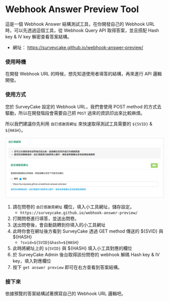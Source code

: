 # Webhook Answer Preview Tool

這是一個 Webhook Answer 結構測試工具，在你開發自己的 Webhook URL 時，可以先透過這個工具，從 Webhook Query API 取得答案，並且搭配 Hash key & IV key 解密查看答案結構。

- 網址： https://surveycake.github.io/webhook-answer-preview/


### 使用時機

在開發 Webhook URL 的時候，想先知道使用者填答的結構，再來進行 API 邏輯開發。


### 使用方式

您於 SurveyCake 設定的 Webhook URL，我們會使用 POST method 的方式去驅動，所以在開發階段會需要自己把 `POST` 過來的資訊印出來比較麻煩。

所以我們建議你先利用 `自訂感謝頁網址` 來快速取得測試工具需要的 `${SVID}` & `${HASH}`。

![image](/src/images/setting-redirection-url.png)

1. 請在問卷的 `自訂感謝頁網址` 欄位，填入小工具網址，儲存設定。
    - `https://surveycake.github.io/webhook-answer-preview/`
2. 打開問卷進行填答，並送出問卷。
3. 送出問卷後，會自動跳轉到你填入的小工具網址
4. 此時你會在網址後方看到 SurveyCake 透過 GET method 傳送的 ${SVID} 與 ${HASH}
    - `?svid=${SVID}&hash=${HASH}`
5. 此時將網址上的 `${SVID}` 與 ${HASH} 填入小工具對應的欄位
6. 於 SurveyCake Admin 後台取得該份問卷的 webhook 解碼 Hash key & IV key，填入對應欄位
7. 按下 `get answer preview` 即可在右方查看到答案結構。


### 接下來

依據預覽的答案結構試著撰寫自己的 Webhook URL 邏輯吧。

